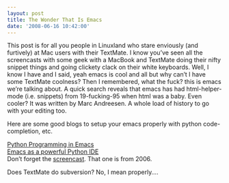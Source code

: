 ```yaml
---
layout: post
title: The Wonder That Is Emacs
date: '2008-06-16 10:42:00'
---
```


<p>This post is for all you people in Linuxland who stare enviously (and furtively) at  Mac users with their TextMate. I know you&rsquo;ve seen all the screencasts with some geek with a MacBook and TextMate doing their nifty snippet things and going clickety clack on their white keyboards. Well, I know I have and I said, yeah emacs is cool and all but why can&rsquo;t I have some TextMate coolness? Then I remembered, what the fuck? this is emacs we&rsquo;re talking about. A quick search reveals that emacs has had html-helper-mode (i.e. snippets) from 19-fucking-95 when html was a baby. Even cooler? It was written by Marc Andreesen. A whole load of history to go with your editing too.</p>

<p>Here are some good blogs to setup your emacs properly with python code-completion, etc. </p>

<p><a href="http://www.trepca.si/blog/?p=29" target="_blank">Python Programming in Emacs</a><br/><a href="http://www.enigmacurry.com/2008/05/09/emacs-as-a-powerful-python-ide/" target="_blank">Emacs as a powerful Python IDE</a><br/>
Don&rsquo;t forget the <a href="http://platypope.org/yada/emacs-demo/" target="_blank">screencast</a>. That one is from 2006.</p>

<p>Does TextMate do subversion? No, I mean properly&hellip;.</p>